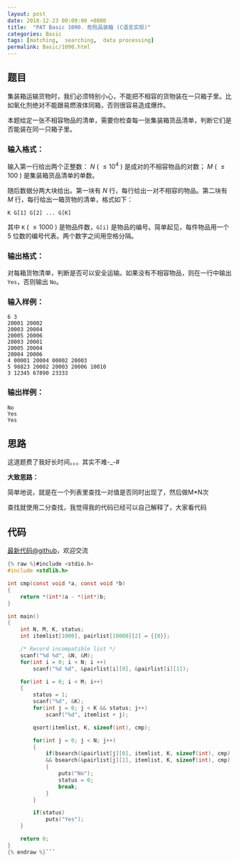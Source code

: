 ```yaml
---
layout: post
date: 2018-12-23 00:09:00 +0800
title:  "PAT Basic 1090. 危险品装箱 (C语言实现)"
categories: Basic
tags: [matching,  searching,  data processing]
permalink: Basic/1090.html
---
```


## 题目

集装箱运输货物时，我们必须特别小心，不能把不相容的货物装在一只箱子里。比如氧化剂绝对不能跟易燃液体同箱，否则很容易造成爆炸。

本题给定一张不相容物品的清单，需要你检查每一张集装箱货品清单，判断它们是否能装在同一只箱子里。

### 输入格式：

输入第一行给出两个正整数： $N$ ( $\le 10^4$ ) 是成对的不相容物品的对数； $M$ ( $\le 100$ ) 是集装箱货品清单的单数。

随后数据分两大块给出。第一块有 $N$ 行，每行给出一对不相容的物品。第二块有 $M$ 行，每行给出一箱货物的清单，格式如下：

    
    
    K G[1] G[2] ... G[K]
    

其中 `K` ( $\le 1000$ ) 是物品件数，`G[i]` 是物品的编号。简单起见，每件物品用一个 5 位数的编号代表。两个数字之间用空格分隔。

### 输出格式：

对每箱货物清单，判断是否可以安全运输。如果没有不相容物品，则在一行中输出 `Yes`，否则输出 `No`。

### 输入样例：

    
    
    6 3
    20001 20002
    20003 20004
    20005 20006
    20003 20001
    20005 20004
    20004 20006
    4 00001 20004 00002 20003
    5 98823 20002 20003 20006 10010
    3 12345 67890 23333
    

### 输出样例：

    
    
    No
    Yes
    Yes
    



## 思路


这道题费了我好长时间。。。其实不难-_-#

**大致思路：**

简单地说，就是在一个列表里查找一对值是否同时出现了，然后做M*N次

查找就使用二分查找，我觉得我的代码已经可以自己解释了，大家看代码

## 代码

[最新代码@github](https://github.com/OliverLew/PAT/blob/master/PATBasic/1090.c)，欢迎交流
```c
{% raw %}#include <stdio.h>
#include <stdlib.h>

int cmp(const void *a, const void *b)
{
    return *(int*)a - *(int*)b;
}

int main()
{
    int N, M, K, status;
    int itemlist[1000], pairlist[10000][2] = {{0}};

    /* Record incompatible list */
    scanf("%d %d", &N, &M);
    for(int i = 0; i < N; i ++)
        scanf("%d %d", &pairlist[i][0], &pairlist[i][1]);

    for(int i = 0; i < M; i++)
    {
        status = 1;
        scanf("%d", &K);
        for(int j = 0; j < K && status; j++)
            scanf("%d", itemlist + j);

        qsort(itemlist, K, sizeof(int), cmp);

        for(int j = 0; j < N; j++)
        {
            if(bsearch(&pairlist[j][0], itemlist, K, sizeof(int), cmp)
            && bsearch(&pairlist[j][1], itemlist, K, sizeof(int), cmp))
            {
                puts("No");
                status = 0;
                break;
            }
        }

        if(status)
            puts("Yes");
    }

    return 0;
}
{% endraw %}```